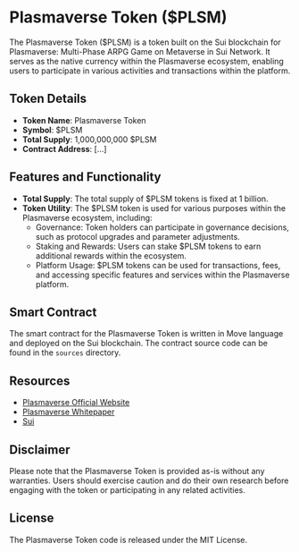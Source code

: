 # Plasmaverse Token ($PLSM)

The Plasmaverse Token ($PLSM) is a token built on the Sui blockchain for Plasmaverse: Multi-Phase ARPG Game on Metaverse  in Sui Network. It serves as the native currency within the Plasmaverse ecosystem, enabling users to participate in various activities and transactions within the platform.

## Token Details

- **Token Name**: Plasmaverse Token
- **Symbol**: $PLSM
- **Total Supply**: 1,000,000,000 $PLSM
- **Contract Address**: [...]

## Features and Functionality

- **Total Supply**: The total supply of $PLSM tokens is fixed at 1 billion.
- **Token Utility**: The $PLSM token is used for various purposes within the Plasmaverse ecosystem, including:
  - Governance: Token holders can participate in governance decisions, such as protocol upgrades and parameter adjustments.
  - Staking and Rewards: Users can stake $PLSM tokens to earn additional rewards within the ecosystem.
  - Platform Usage: $PLSM tokens can be used for transactions, fees, and accessing specific features and services within the Plasmaverse platform.

## Smart Contract

The smart contract for the Plasmaverse Token is written in Move language and deployed on the Sui blockchain. The contract source code can be found in the `sources` directory.

## Resources

- [Plasmaverse Official Website](https://www.plasmaverse.xyz)
- [Plasmaverse Whitepaper](https://whitepaper.plasmaverse.xyz/)
- [Sui](https://sui.io/)

## Disclaimer

Please note that the Plasmaverse Token is provided as-is without any warranties. Users should exercise caution and do their own research before engaging with the token or participating in any related activities.

## License

The Plasmaverse Token code is released under the MIT License.


